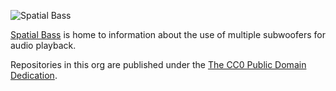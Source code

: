 ![Spatial Bass](https://storage.cloud.google.com/a78nnwbzrpm/Spatial-Bass-439x179.jpg?authuser=1)

[Spatial Bass](https://spatialbass.com) is home to information about 
the use of multiple subwoofers for audio playback.

Repositories in this org are published under the [The CC0 
Public Domain Dedication](https://creativecommons.org/publicdomain/zero/1.0/).
